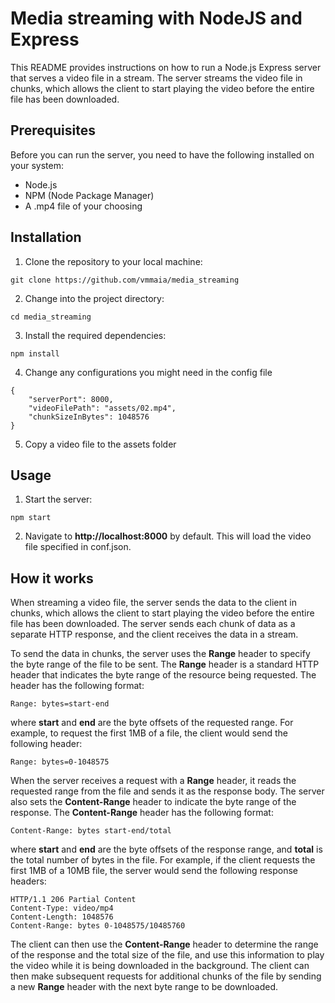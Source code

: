 # Media streaming with NodeJS and Express

This README provides instructions on how to run a Node.js Express server that serves a video file in a stream. The server streams the video file in chunks, which allows the client to start playing the video before the entire file has been downloaded.

## Prerequisites

Before you can run the server, you need to have the following installed on your system:

-   Node.js
-   NPM (Node Package Manager)
-   A .mp4 file of your choosing

## Installation

1. Clone the repository to your local machine:

```
git clone https://github.com/vmmaia/media_streaming
```

2. Change into the project directory:

```
cd media_streaming
```

3. Install the required dependencies:

```
npm install
```

4. Change any configurations you might need in the config file

```
{
    "serverPort": 8000,
    "videoFilePath": "assets/02.mp4",
    "chunkSizeInBytes": 1048576
}
```

5. Copy a video file to the assets folder

## Usage

1. Start the server:

```
npm start
```

2. Navigate to **http://localhost:8000** by default. This will load the video file specified in conf.json.

## How it works

When streaming a video file, the server sends the data to the client in chunks, which allows the client to start playing the video before the entire file has been downloaded. The server sends each chunk of data as a separate HTTP response, and the client receives the data in a stream.

To send the data in chunks, the server uses the **Range** header to specify the byte range of the file to be sent. The **Range** header is a standard HTTP header that indicates the byte range of the resource being requested. The header has the following format:

```
Range: bytes=start-end
```

where **start** and **end** are the byte offsets of the requested range. For example, to request the first 1MB of a file, the client would send the following header:

```
Range: bytes=0-1048575
```

When the server receives a request with a **Range** header, it reads the requested range from the file and sends it as the response body. The server also sets the **Content-Range** header to indicate the byte range of the response. The **Content-Range** header has the following format:

```
Content-Range: bytes start-end/total
```

where **start** and **end** are the byte offsets of the response range, and **total** is the total number of bytes in the file. For example, if the client requests the first 1MB of a 10MB file, the server would send the following response headers:

```
HTTP/1.1 206 Partial Content
Content-Type: video/mp4
Content-Length: 1048576
Content-Range: bytes 0-1048575/10485760
```

The client can then use the **Content-Range** header to determine the range of the response and the total size of the file, and use this information to play the video while it is being downloaded in the background. The client can then make subsequent requests for additional chunks of the file by sending a new **Range** header with the next byte range to be downloaded.
